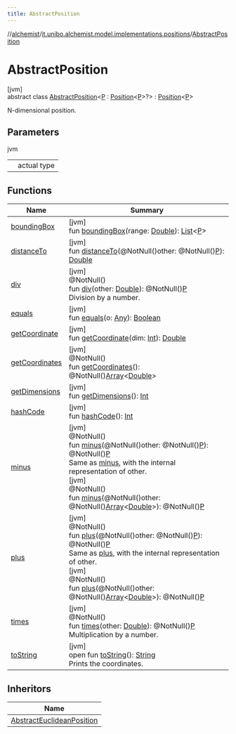 ```yaml
---
title: AbstractPosition
---
```

//[alchemist](../../../index.html)/[it.unibo.alchemist.model.implementations.positions](../index.html)/[AbstractPosition](index.html)



# AbstractPosition



[jvm]\
abstract class [AbstractPosition](index.html)<[P](index.html) : [Position](../../it.unibo.alchemist.model.interfaces/-position/index.html)<[P](../../it.unibo.alchemist.model.implementations.layers/-step-layer/index.html)>?> : [Position](../../it.unibo.alchemist.model.interfaces/-position/index.html)<[P](../../it.unibo.alchemist.model.implementations.layers/-step-layer/index.html)> 

N-dimensional position.



## Parameters


jvm

| | |
|---|---|
| <P> | actual type |



## Functions


| Name | Summary |
|---|---|
| [boundingBox](bounding-box.html) | [jvm]<br>fun [boundingBox](bounding-box.html)(range: [Double](https://kotlinlang.org/api/latest/jvm/stdlib/kotlin/-double/index.html)): [List](https://docs.oracle.com/javase/8/docs/api/java/util/List.html)<[P](../../it.unibo.alchemist.model.implementations.layers/-step-layer/index.html)> |
| [distanceTo](distance-to.html) | [jvm]<br>fun [distanceTo](distance-to.html)(@NotNull()other: @NotNull()[P](index.html)): [Double](https://kotlinlang.org/api/latest/jvm/stdlib/kotlin/-double/index.html) |
| [div](div.html) | [jvm]<br>@NotNull()<br>fun [div](div.html)(other: [Double](https://kotlinlang.org/api/latest/jvm/stdlib/kotlin/-double/index.html)): @NotNull()[P](index.html)<br>Division by a number. |
| [equals](equals.html) | [jvm]<br>fun [equals](equals.html)(o: [Any](https://kotlinlang.org/api/latest/jvm/stdlib/kotlin/-any/index.html)): [Boolean](https://kotlinlang.org/api/latest/jvm/stdlib/kotlin/-boolean/index.html) |
| [getCoordinate](get-coordinate.html) | [jvm]<br>fun [getCoordinate](get-coordinate.html)(dim: [Int](https://kotlinlang.org/api/latest/jvm/stdlib/kotlin/-int/index.html)): [Double](https://kotlinlang.org/api/latest/jvm/stdlib/kotlin/-double/index.html) |
| [getCoordinates](get-coordinates.html) | [jvm]<br>@NotNull()<br>fun [getCoordinates](get-coordinates.html)(): @NotNull()[Array](https://kotlinlang.org/api/latest/jvm/stdlib/kotlin/-array/index.html)<[Double](https://kotlinlang.org/api/latest/jvm/stdlib/kotlin/-double/index.html)> |
| [getDimensions](get-dimensions.html) | [jvm]<br>fun [getDimensions](get-dimensions.html)(): [Int](https://kotlinlang.org/api/latest/jvm/stdlib/kotlin/-int/index.html) |
| [hashCode](hash-code.html) | [jvm]<br>fun [hashCode](hash-code.html)(): [Int](https://kotlinlang.org/api/latest/jvm/stdlib/kotlin/-int/index.html) |
| [minus](minus.html) | [jvm]<br>@NotNull()<br>fun [minus](minus.html)(@NotNull()other: @NotNull()[P](index.html)): @NotNull()[P](index.html)<br>Same as [minus](minus.html), with the internal representation of other.<br>[jvm]<br>@NotNull()<br>fun [minus](minus.html)(@NotNull()other: @NotNull()[Array](https://kotlinlang.org/api/latest/jvm/stdlib/kotlin/-array/index.html)<[Double](https://kotlinlang.org/api/latest/jvm/stdlib/kotlin/-double/index.html)>): @NotNull()[P](index.html) |
| [plus](plus.html) | [jvm]<br>@NotNull()<br>fun [plus](plus.html)(@NotNull()other: @NotNull()[P](index.html)): @NotNull()[P](index.html)<br>Same as [plus](plus.html), with the internal representation of other.<br>[jvm]<br>@NotNull()<br>fun [plus](plus.html)(@NotNull()other: @NotNull()[Array](https://kotlinlang.org/api/latest/jvm/stdlib/kotlin/-array/index.html)<[Double](https://kotlinlang.org/api/latest/jvm/stdlib/kotlin/-double/index.html)>): @NotNull()[P](index.html) |
| [times](times.html) | [jvm]<br>@NotNull()<br>fun [times](times.html)(other: [Double](https://kotlinlang.org/api/latest/jvm/stdlib/kotlin/-double/index.html)): @NotNull()[P](index.html)<br>Multiplication by a number. |
| [toString](to-string.html) | [jvm]<br>open fun [toString](to-string.html)(): [String](https://docs.oracle.com/javase/8/docs/api/java/lang/String.html)<br>Prints the coordinates. |


## Inheritors


| Name |
|---|
| [AbstractEuclideanPosition](../-abstract-euclidean-position/index.html) |

